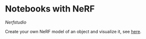 # Notebooks with NeRF

*Nerfstudio*

Create your own NeRF model of an object and visualize it, see [here](https://github.com/deeepwin/nerf/blob/main/nerfstudio.ipynb).
